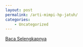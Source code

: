 ```yaml
---
layout: post
permalink: /arti-mimpi-hp-jatuh/
categories:
    - Uncategorized
---
```


[Baca Selengkapnya](/06)